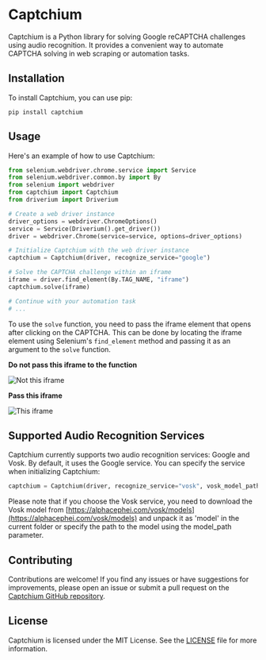 # Captchium

Captchium is a Python library for solving Google reCAPTCHA challenges using audio recognition. It provides a convenient way to automate CAPTCHA solving in web scraping or automation tasks.

## Installation

To install Captchium, you can use pip:

```shell
pip install captchium
```

## Usage

Here's an example of how to use Captchium:

```python
from selenium.webdriver.chrome.service import Service
from selenium.webdriver.common.by import By
from selenium import webdriver
from captchium import Captchium
from driverium import Driverium

# Create a web driver instance
driver_options = webdriver.ChromeOptions()
service = Service(Driverium().get_driver())
driver = webdriver.Chrome(service=service, options=driver_options)

# Initialize Captchium with the web driver instance
captchium = Captchium(driver, recognize_service="google")

# Solve the CAPTCHA challenge within an iframe
iframe = driver.find_element(By.TAG_NAME, "iframe")
captchium.solve(iframe)

# Continue with your automation task
# ...
```

To use the `solve` function, you need to pass the iframe element that opens after clicking on the CAPTCHA. This can be done by locating the iframe element using Selenium's `find_element` method and passing it as an argument to the `solve` function.

**Do not pass this iframe to the function**

![Not this iframe ](https://i.imgur.com/oSyw2qx.png)

**Pass this iframe**

![This iframe](https://i.imgur.com/uF0AtlI.png)

## Supported Audio Recognition Services

Captchium currently supports two audio recognition services: Google and Vosk. By default, it uses the Google service. You can specify the service when initializing Captchium:

```python
captchium = Captchium(driver, recognize_service="vosk", vosk_model_path="path/to/vosk/model")
```

Please note that if you choose the Vosk service, you need to download the Vosk model from [https://alphacephei.com/vosk/models](https://alphacephei.com/vosk/models) and unpack it as 'model' in the current folder or specify the path to the model using the model_path parameter.

## Contributing

Contributions are welcome! If you find any issues or have suggestions for improvements, please open an issue or submit a pull request on the [Captchium GitHub repository](https://github.com/d3kxrma/captchium).

## License

Captchium is licensed under the MIT License. See the [LICENSE](https://github.com/d3kxrma/captchium/blob/main/LICENSE) file for more information.
